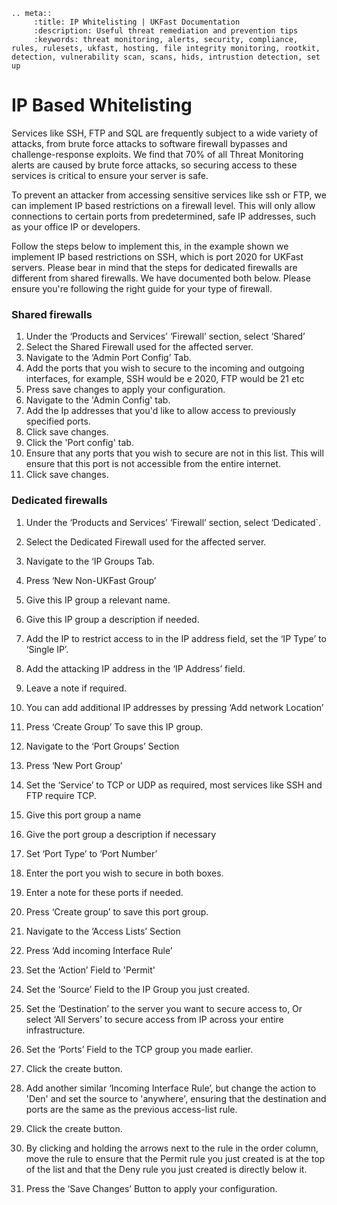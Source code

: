 ```eval_rst
.. meta::
     :title: IP Whitelisting | UKFast Documentation
     :description: Useful threat remediation and prevention tips
     :keywords: threat monitoring, alerts, security, compliance, rules, rulesets, ukfast, hosting, file integrity monitoring, rootkit, detection, vulnerability scan, scans, hids, intrustion detection, set up
```

# IP Based Whitelisting

Services like SSH, FTP and SQL are frequently subject to a wide variety of attacks, from brute force attacks to software firewall bypasses and challenge-response exploits. We find that 70% of all Threat Monitoring alerts are caused by brute force attacks, so securing access to these services is critical to ensure your server is safe.

To prevent an attacker from accessing sensitive services like ssh or FTP, we can implement IP based restrictions on a firewall level. This will only allow connections to certain ports from predetermined, safe IP addresses, such as your office IP or developers.

Follow the steps below to implement this, in the example shown we implement IP based restrictions on SSH, which is port 2020 for UKFast servers. Please bear in mind that the steps for dedicated firewalls are different from shared firewalls. We have documented both below. Please ensure you're following the right guide for your type of firewall.

### Shared firewalls

1. Under the ‘Products and Services’ ‘Firewall’ section, select ‘Shared’
2. Select the Shared Firewall used for the affected server.
3. Navigate to the ‘Admin Port Config’ Tab.
4. Add the ports that you wish to secure to the incoming and outgoing interfaces, for example, SSH would be e 2020, FTP would be 21 etc
6. Press save changes to apply your configuration.
7. Navigate to the 'Admin Config' tab.
8. Add the Ip addresses that you'd like to allow access to previously specified ports.
9. Click save changes.
10. Click the 'Port config' tab.
11. Ensure that any ports that you wish to secure are not in this list. This will ensure that this port is not accessible from the entire internet.
12. Click save changes.



### Dedicated firewalls

1.    Under the ‘Products and Services’ ‘Firewall’ section, select ‘Dedicated`.
2.    Select the Dedicated Firewall used for the affected server.
3.    Navigate to the ‘IP Groups Tab.
4.    Press ‘New Non-UKFast Group’
5.    Give this IP group a relevant name.
6.    Give this IP group a description if needed.
7.    Add the IP to restrict access to in the IP address field, set the ‘IP Type’ to ‘Single IP’.
8.    Add the attacking IP address in the ‘IP Address’ field.
9.    Leave a note if required.
10.    You can add additional IP addresses  by pressing ‘Add network Location’
11.    Press ‘Create Group’ To save this IP group.

12.    Navigate to the ‘Port Groups’ Section
13.    Press ‘New Port Group’
14.    Set the ‘Service’ to TCP or UDP as required, most services like SSH and FTP require TCP.
15.    Give this port group a name
16.    Give the port group a description if necessary
17.    Set ‘Port Type’ to ‘Port Number’ 
18.    Enter the port you wish to secure in both boxes.
19.    Enter a note for these ports if needed.
20.    Press ‘Create group’ to save this port group.


21.    Navigate to the ‘Access Lists’ Section
22.    Press ‘Add incoming Interface Rule’
23.    Set the ‘Action’ Field to 'Permit'
24.    Set the ‘Source’ Field to the IP Group you just created.
25.    Set the ‘Destination’ to the server you want to secure access to, Or select ‘All Servers’ to secure access from IP across your entire infrastructure.
26.    Set the ‘Ports’ Field to the TCP group you made earlier.
27. Click the create button.
28.    Add another similar ‘Incoming Interface Rule’, but change the action to 'Den' and set the source to 'anywhere', ensuring that the destination and ports are the same as the previous access-list rule.
29. Click the create button.
30. By clicking and holding the arrows next to the rule in the order column, move the rule to ensure that the Permit rule you just created is at the top of the list and that the Deny rule you just created is directly below it.
31.    Press the ‘Save Changes’ Button to apply your configuration.
